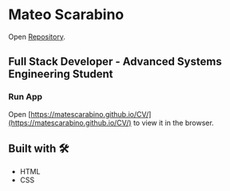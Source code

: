 # Mateo Scarabino

Open [Repository](https://github.com/matescarabino/MCGA-Parcial-2).

## Full Stack Developer - Advanced Systems Engineering Student

### Run App

Open [https://matescarabino.github.io/CV/](https://matescarabino.github.io/CV/) to view it in the browser.
<br>

## Built with 🛠️
- HTML
- CSS
